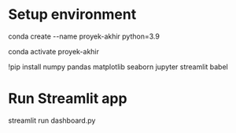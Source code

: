 # Setup environment
conda create --name proyek-akhir python=3.9

conda activate proyek-akhir

!pip install numpy pandas matplotlib seaborn jupyter streamlit babel

# Run Streamlit app
streamlit run dashboard.py